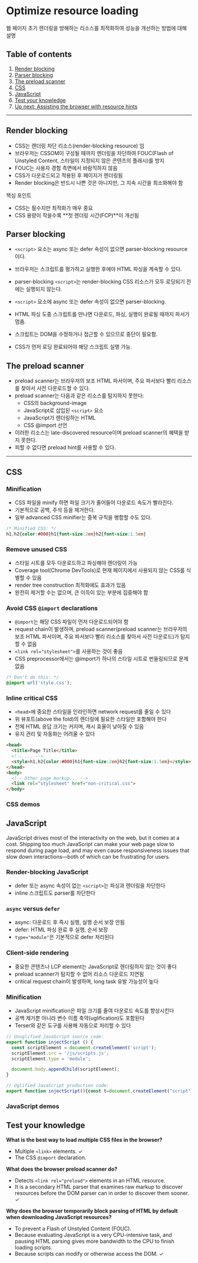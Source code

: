 # Optimize resource loading

웹 페이지 초기 렌더링을 방해하는 리소스를 최적화하여 성능을 개선하는 방법에 대해 설명

## Table of contents
1. [Render blocking](#render-blocking)
1. [Parser blocking](#parser-blocking)
1. [The preload scanner](#the-preload-scanner)
1. [CSS](#css)
1. [JavaScript](#javascript)
1. [Test your knowledge](#test-your-knowledge)
1. [Up next: Assisting the browser with resource hints](#up-next-assisting-the-browser-with-resource-hints)

---

## Render blocking
- CSS는 렌더링 차단 리소스(render-blocking resource) 임
- 브라우저는 CSSOM이 구성될 때까지 렌더링을 차단하여 FOUC(Flash of Unstyled Content, 스타일이 지정되지 않은 콘텐츠의 플래시)를 방지
- FOUC는 사용자 경험 측면에서 바람직하지 않음
- CSS가 다운로드되고 적용된 후 페이지가 렌더링됨
- Render blocking은 반드시 나쁜 것은 아니지만, 그 지속 시간을 최소화해야 함

핵심 포인트
- CSS는 필수지만 최적화가 매우 중요
- CSS 용량이 작을수록 **첫 렌더링 시간(FCP)**이 개선됨

## Parser blocking

- `<script>` 요소는 async 또는 defer 속성이 없으면 parser-blocking resource이다.
- 브라우저는 스크립트를 평가하고 실행한 후에야 HTML 파싱을 계속할 수 있다.
- parser-blocking `<script>`는 render-blocking CSS 리소스가 모두 로딩되기 전에는 실행되지 않는다.

- `<script>` 요소에 async 또는 defer 속성이 없으면 parser-blocking.
- HTML 파싱 도중 스크립트를 만나면 다운로드, 파싱, 실행이 완료될 때까지 파서가 멈춤.
- 스크립트는 DOM을 수정하거나 접근할 수 있으므로 중단이 필요함.
- CSS가 먼저 로딩 완료되어야 해당 스크립트 실행 가능.

## The preload scanner

- preload scanner는 브라우저의 보조 HTML 파서이며, 주요 파서보다 빨리 리소스를 찾아서 사전 다운로드할 수 있다.
- preload scanner는 다음과 같은 리소스를 탐지하지 못한다:
  - CSS의 background-image
  - JavaScript로 삽입된 `<script>` 요소
  - JavaScript가 렌더링하는 HTML
  - CSS @import 선언
- 이러한 리소스는 late-discovered resource이며 preload scanner의 혜택을 받지 못한다.
- 피할 수 없다면 preload hint를 사용할 수 있다.

---

## CSS

### Minification
- CSS 파일을 minify 하면 파일 크기가 줄어들어 다운로드 속도가 빨라진다.
- 기본적으로 공백, 주석 등을 제거한다.
- 일부 advanced CSS minifier는 중복 규칙을 병합할 수도 있다.

```css
/* Minified CSS: */
h1,h2{color:#000}h1{font-size:2em}h2{font-size:1.5em}
```

### Remove unused CSS
- 스타일 시트를 모두 다운로드하고 파싱해야 렌더링이 가능
- Coverage tool(Chrome DevTools)로 현재 페이지에서 사용되지 않는 CSS를 식별할 수 있음
- render tree construction 최적화에도 효과가 있음
- 완전히 제거할 수는 없으며, 큰 이득이 있는 부분에 집중해야 함

### Avoid CSS `@import` declarations

- `@import`는 해당 CSS 파일이 먼저 다운로드되어야 함
- request chain이 발생하며, preload scanner(preload scanner는 브라우저의 보조 HTML 파서이며, 주요 파서보다 빨리 리소스를 찾아서 사전 다운로드)가 탐지할 수 없음
- `<link rel="stylesheet">`를 사용하는 것이 좋음
- CSS preprocessor에서는 @import가 하나의 스타일 시트로 번들링되므로 문제 없음

```css
/* Don't do this: */
@import url('style.css');
```

### Inline critical CSS
- `<head>`에 중요한 스타일을 인라인하면 network request를 줄일 수 있다
- 위 뷰포트(above the fold)의 렌더링에 필요한 스타일만 포함해야 한다
- 전체 HTML 응답 크기는 커지며, 캐시 효율이 낮아질 수 있음
- 유지 관리 및 자동화는 어려울 수 있다

```html
<head>
  <title>Page Title</title>
  <!-- ... -->
  <style>h1,h2{color:#000}h1{font-size:2em}h2{font-size:1.5em}</style>
</head>
<body>
  <!-- Other page markup... -->
  <link rel="stylesheet" href="non-critical.css">
</body>
```

### CSS demos

## JavaScript

JavaScript drives most of the interactivity on the web, but it comes at a cost. Shipping too much JavaScript can make your web page slow to respond during page load, and may even cause responsiveness issues that slow down interactions—both of which can be frustrating for users.

### Render-blocking JavaScript
- defer 또는 async 속성이 없는 `<script>`는 파싱과 렌더링을 차단한다
- inline 스크립트도 parser를 차단한다

### `async` versus `defer`
- async: 다운로드 후 즉시 실행, 실행 순서 보장 안됨
- defer: HTML 파싱 완료 후 실행, 순서 보장
- `type="module"`은 기본적으로 defer 처리된다

### Client-side rendering
- 중요한 콘텐츠나 LCP element는 JavaScript로 렌더링하지 않는 것이 좋다
- preload scanner가 탐지할 수 없어 리소스 다운로드 지연됨
- critical request chain이 발생하며, long task 유발 가능성이 높다

### Minification
- JavaScript minification은 파일 크기를 줄여 다운로드 속도를 향상시킨다
- 공백 제거뿐 아니라 변수 이름 축약(uglification)도 포함된다
- Terser와 같은 도구를 사용해 자동으로 처리할 수 있다

```javascript
// Unuglified JavaScript source code:
export function injectScript () {
  const scriptElement = document.createElement('script');
  scriptElement.src = '/js/scripts.js';
  scriptElement.type = 'module';

  document.body.appendChild(scriptElement);
}
```

```javascript
// Uglified JavaScript production code:
export function injectScript(){const t=document.createElement("script");t.src="/js/scripts.js",t.type="module",document.body.appendChild(t)}
```

### JavaScript demos

## Test your knowledge

**What is the best way to load multiple CSS files in the browser?**

- Multiple `<link>` elements. ✓
- The CSS `@import` declaration.

**What does the browser preload scanner do?**

- Detects `<link rel="preload">` elements in an HTML resource.
- It is a secondary HTML parser that examines raw markup to discover resources before the DOM parser can in order to discover them sooner. ✓

**Why does the browser temporarily block parsing of HTML by default when downloading JavaScript resources?**

- To prevent a Flash of Unstyled Content (FOUC).
- Because evaluating JavaScript is a very CPU-intensive task, and pausing HTML parsing gives more bandwidth to the CPU to finish loading scripts.
- Because scripts can modify or otherwise access the DOM. ✓
